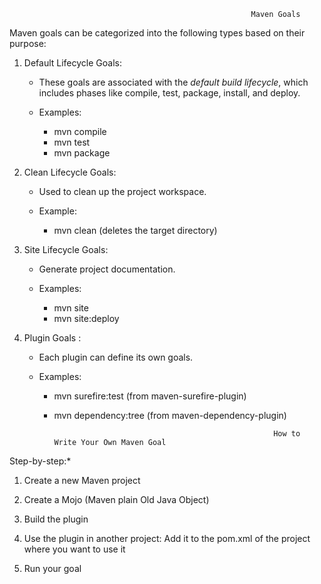 
                                                          Maven Goals



Maven goals can be categorized into the following types based on their purpose:

1. Default Lifecycle Goals:

   * These goals are associated with the *default build lifecycle*, which includes phases like compile, test, package, install, and deploy.
   * Examples:

     * mvn compile
     * mvn test
     * mvn package

2. Clean Lifecycle Goals:

   * Used to clean up the project workspace.
   * Example:

     * mvn clean (deletes the target directory)

3. Site Lifecycle Goals:

   * Generate project documentation.
   * Examples:

     * mvn site
     * mvn site:deploy

4. Plugin Goals :

   * Each plugin can define its own goals.
   * Examples:

     * mvn surefire:test (from maven-surefire-plugin)
     * mvn dependency:tree (from maven-dependency-plugin)




                                                            How to Write Your Own Maven Goal



Step-by-step:*

1. Create a new Maven project
   

2. Create a Mojo (Maven plain Old Java Object)
   

3. Build the plugin
   

4. Use the plugin in another project:
   Add it to the pom.xml of the project where you want to use it
   

5. Run your goal
